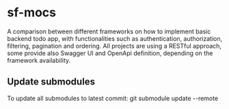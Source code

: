 # sf-mocs

A comparison between different frameworks on how to implement basic backend todo app, with functionalities such as authentication, authorization, filtering, pagination and ordering.
All projects are using a RESTful approach, some provide also Swagger UI and OpenApi definition, depending on the framework availability.

## Update submodules

To update all submodules to latest commit: git submodule update --remote
